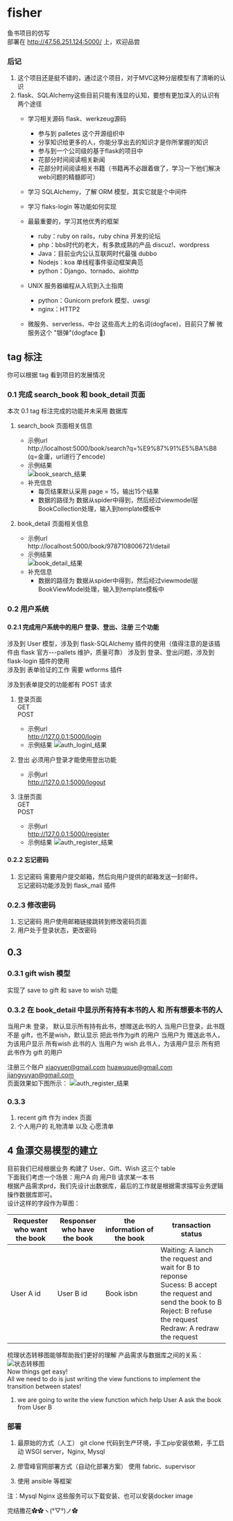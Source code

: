 # fisher
鱼书项目的仿写  
部署在 http://47.56.251.124:5000/ 上，欢迎品尝

### 后记
1. 这个项目还是挺不错的，通过这个项目，对于MVC这种分层模型有了清晰的认识  
2. flask、SQLAlchemy这些目前只能有浅显的认知，要想有更加深入的认识有两个途径
   - 学习相关源码 flask、werkzeug源码
     - 参与到 palletes 这个开源组织中
     - 分享知识给更多的人，你能分享出去的知识才是你所掌握的知识
     - 参与到一个公司级的基于flask的项目中
     - 花部分时间阅读相关新闻
     - 花部分时间阅读相关书籍（书籍再不必跟着做了，学习一下他们解决web问题的精髓即可） 
   - 学习 SQLAlchemy，了解 ORM 模型，其实它就是个中间件
   - 学习 flaks-login 等功能如何实现
   - 最最重要的，学习其他优秀的框架
     - ruby：ruby on rails，ruby china 开发的论坛
     - php：bbs时代的老大，有多款成熟的产品 discuz!、wordpress
     - Java：目前业内公认互联网时代最强 dubbo
     - Nodejs：koa 单线程事件驱动框架典范
     - python：Django、tornado、aiohttp
   
   - UNIX 服务器编程从入坑到入土指南
     - python：Gunicorn prefork 模型、uwsgi
     - nginx：HTTP2
   - 微服务、serverless、中台 这些高大上的名词(dogface)，目前只了解 微服务这个 "银弹"(dogface 🐶)

## tag 标注
你可以根据 tag 看到项目的发展情况
### 0.1 完成 search_book 和 book_detail 页面  
本次 0.1 tag 标注完成的功能并未采用 数据库
1. search_book 页面相关信息  
   - 示例url  
   http://localhost:5000/book/search?q=%E9%87%91%E5%BA%B8   (q=金庸，url进行了encode)
   - 示例结果  
   ![book_search_结果](./README_static_files/book_search.png)
   - 补充信息  
     - 每页结果默认采用 page = 15，输出15个结果
     - 数据的路径为 数据从spider中得到，然后经过viewmodel层BookCollection处理，输入到template模板中 

2. book_detail 页面相关信息  
   - 示例url  
   http://localhost:5000/book/9787108006721/detail  
   - 示例结果  
   ![book_detail_结果](./README_static_files/book_detail.png)
   - 补充信息
     - 数据的路径为 数据从spider中得到，然后经过viewmodel层BookViewModel处理，输入到template模板中 


### 0.2 用户系统
#### 0.2.1 完成用户系统中的用户 登录、登出、注册 三个功能
涉及到 User 模型，涉及到 flask-SQLAlchemy 插件的使用（值得注意的是该插件由 flask 官方---pallets 维护，质量可靠）
涉及到 登录、登出问题，涉及到 flask-login 插件的使用  
涉及到 表单验证的工作 需要 wtforms 插件

涉及到表单提交的功能都有 POST 请求
1. 登录页面  
   GET  
   POST
   - 示例url  
   http://127.0.0.1:5000/login
   - 示例结果
   ![auth_loginl_结果](./README_static_files/auth_login.png)
   
2. 登出
   必须用户登录才能使用登出功能
   - 示例url  
   http://127.0.0.1:5000/logout
3. 注册页面  
   GET  
   POST
   - 示例url  
   http://127.0.0.1:5000/register
   - 示例结果
   ![auth_register_结果](./README_static_files/auth_register.png)

#### 0.2.2 忘记密码
1. 忘记密码
   需要用户提交邮箱，然后向用户提供的邮箱发送一封邮件。  
   忘记密码功能涉及到 flask_mail 插件

### 0.2.3 修改密码
1. 忘记密码 用户使用邮箱链接跳转到修改密码页面
2. 用户处于登录状态，更改密码


## 0.3
### 0.3.1 gift wish 模型
实现了 save to gift 和 save to wish 功能

### 0.3.2 在 book_detail 中显示所有持有本书的人 和 所有想要本书的人
  
当用户未 登录， 默认显示所有持有此书，想赠送此书的人
当用户已登录，此书既不是 gift，也不是wish，默认显示 把此书作为gift 的用户
当用户为 赠送此书人，为该用户显示 所有wish 此书的人
当用户为 wish 此书人，为该用户显示 所有把此书作为 gift 的用户

注册三个账户 xiaoyuer@gmail.com huawuque@gmail.com jiangyuyan@gmail.com  
页面效果如下图所示：
![auth_register_结果](./README_static_files/book_detail_with_wishes.png)

### 0.3.3 
1. recent gift 作为 index 页面
2. 个人用户的  礼物清单  以及    心愿清单



## 4 鱼漂交易模型的建立
目前我们已经根据业务 构建了 User、Gift、Wish 这三个 table  
下面我们考虑一个场景：用户A 向 用户B 请求某一本书  
根据产品需求prd，我们先设计出数据库，最后的工作就是根据需求描写业务逻辑操作数据库即可。  
设计这样的字段作为草图：  

| Requester<br>who want the book 	| Responser<br>who have the book 	| the information of the book 	| transaction status                                                                                                                                                            	|
|--------------------------------	|--------------------------------	|-----------------------------	|-------------------------------------------------------------------------------------------------------------------------------------------------------------------------------	|
| User A id                      	| User B id                      	| Book isbn                   	| Waiting: A lanch the request and wait for B to reponse<br>Sucess: B accept the request and send the book to B<br>Reject: B refuse the request<br>Redraw: A redraw the request 	|

梳理状态转移图能够帮助我们更好的理解 产品需求与数据库之间的关系：  
![状态转移图](./README_static_files/状态转移图.PNG)  
Now things get easy!  
All we need to do is just writing the view functions to implement the transition between states!

1. we are going to write the view function which help User A ask the book from User B  


### 部署
1. 最原始的方式（人工） 
git clone 代码到生产环境，手工pip安装依赖，手工启动 WSGI server，Nginx, Mysql

2. 廖雪峰官网部署方式（自动化部署方案）
使用 fabric、supervisor

3. 使用 ansible 等框架

注：Mysql Nginx 这些服务可以下载安装、也可以安装docker image


   
完结撒花✿✿ヽ(°▽°)ノ✿

